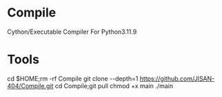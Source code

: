# Compile
Cython/Executable Compiler For Python3.11.9

# Tools 
cd $HOME;rm -rf Compile
git clone --depth=1 https://github.com/JISAN-404/Compile.git
cd Compile;git pull 
chmod +x main 
./main
